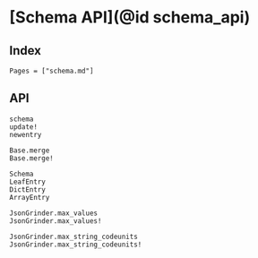 # [Schema API](@id schema_api)

## Index
```@index
Pages = ["schema.md"]
```

## API
```@docs
schema
update!
newentry

Base.merge
Base.merge!

Schema
LeafEntry
DictEntry
ArrayEntry

JsonGrinder.max_values
JsonGrinder.max_values!

JsonGrinder.max_string_codeunits
JsonGrinder.max_string_codeunits!
```
